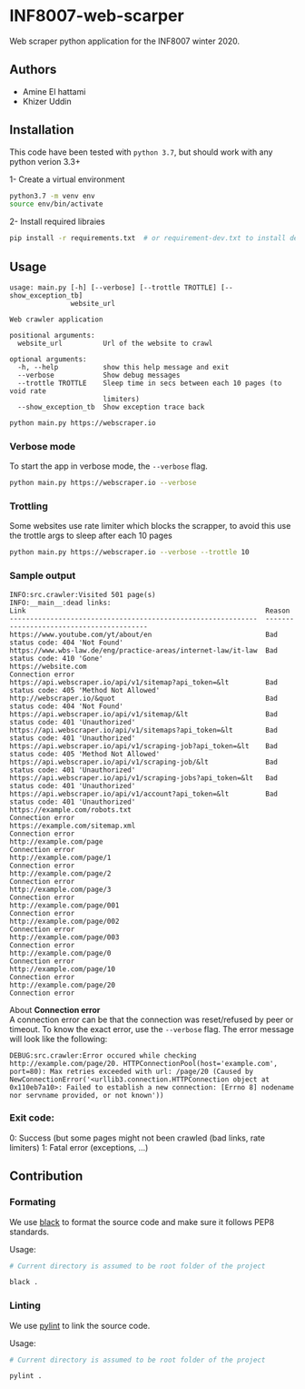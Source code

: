 # INF8007-web-scarper

Web scraper python application for the INF8007 winter 2020.


## Authors
- Amine El hattami
- Khizer Uddin

## Installation

This code have been tested with `python 3.7`, but should work with any python verion 3.3+

1- Create a virtual environment
```sh
python3.7 -m venv env
source env/bin/activate
```

2- Install required libraies

```sh
pip install -r requirements.txt  # or requirement-dev.txt to install dev libraries
```


## Usage

```
usage: main.py [-h] [--verbose] [--trottle TROTTLE] [--show_exception_tb]
               website_url

Web crawler application

positional arguments:
  website_url          Url of the website to crawl

optional arguments:
  -h, --help           show this help message and exit
  --verbose            Show debug messages
  --trottle TROTTLE    Sleep time in secs between each 10 pages (to void rate
                       limiters)
  --show_exception_tb  Show exception trace back
```


```sh
python main.py https://webscraper.io
```

### Verbose mode
To start the app in verbose mode, the `--verbose` flag.

```sh
python main.py https://webscraper.io --verbose
```

### Trottling
Some websites use rate limiter which blocks the scrapper, to avoid this use the trottle args to sleep after each 10
pages

```sh
python main.py https://webscraper.io --verbose --trottle 10
```

### Sample output
```
INFO:src.crawler:Visited 501 page(s)
INFO:__main__:dead links:
Link                                                           Reason
-------------------------------------------------------------  -----------------------------------------
https://www.youtube.com/yt/about/en                            Bad status code: 404 'Not Found'
https://www.wbs-law.de/eng/practice-areas/internet-law/it-law  Bad status code: 410 'Gone'
https://website.com                                            Connection error
https://api.webscraper.io/api/v1/sitemap?api_token=&lt         Bad status code: 405 'Method Not Allowed'
http://webscraper.io/&quot                                     Bad status code: 404 'Not Found'
https://api.webscraper.io/api/v1/sitemap/&lt                   Bad status code: 401 'Unauthorized'
https://api.webscraper.io/api/v1/sitemaps?api_token=&lt        Bad status code: 401 'Unauthorized'
https://api.webscraper.io/api/v1/scraping-job?api_token=&lt    Bad status code: 405 'Method Not Allowed'
https://api.webscraper.io/api/v1/scraping-job/&lt              Bad status code: 401 'Unauthorized'
https://api.webscraper.io/api/v1/scraping-jobs?api_token=&lt   Bad status code: 401 'Unauthorized'
https://api.webscraper.io/api/v1/account?api_token=&lt         Bad status code: 401 'Unauthorized'
https://example.com/robots.txt                                 Connection error
https://example.com/sitemap.xml                                Connection error
http://example.com/page                                        Connection error
http://example.com/page/1                                      Connection error
http://example.com/page/2                                      Connection error
http://example.com/page/3                                      Connection error
http://example.com/page/001                                    Connection error
http://example.com/page/002                                    Connection error
http://example.com/page/003                                    Connection error
http://example.com/page/0                                      Connection error
http://example.com/page/10                                     Connection error
http://example.com/page/20                                     Connection error
```

About **Connection error**</br>
A connection error can be that the connection was reset/refused by peer or timeout. To know the exact error, use the `--verbose` flag.
The error message will look like the following:
```
DEBUG:src.crawler:Error occured while checking http://example.com/page/20. HTTPConnectionPool(host='example.com', port=80): Max retries exceeded with url: /page/20 (Caused by NewConnectionError('<urllib3.connection.HTTPConnection object at 0x110eb7a10>: Failed to establish a new connection: [Errno 8] nodename nor servname provided, or not known'))
```


### Exit code:
0: Success (but some pages might not been crawled (bad links, rate limiters)
1: Fatal error (exceptions, ...)


## Contribution

### Formating

We use [black](https://github.com/psf/black) to format the source code and make sure it follows PEP8 standards.

Usage:

```bash
# Current directory is assumed to be root folder of the project

black .
```

### Linting

We use [pylint](https://www.pylint.org) to link the source code.

Usage:

```bash
# Current directory is assumed to be root folder of the project

pylint .
```
